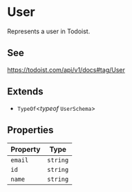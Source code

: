 # User

Represents a user in Todoist.

## See

https://todoist.com/api/v1/docs#tag/User

## Extends

- `TypeOf`\<*typeof* `UserSchema`\>

## Properties

| Property | Type |
| ------ | ------ |
| <a id="email"></a> `email` | `string` |
| <a id="id"></a> `id` | `string` |
| <a id="name"></a> `name` | `string` |
